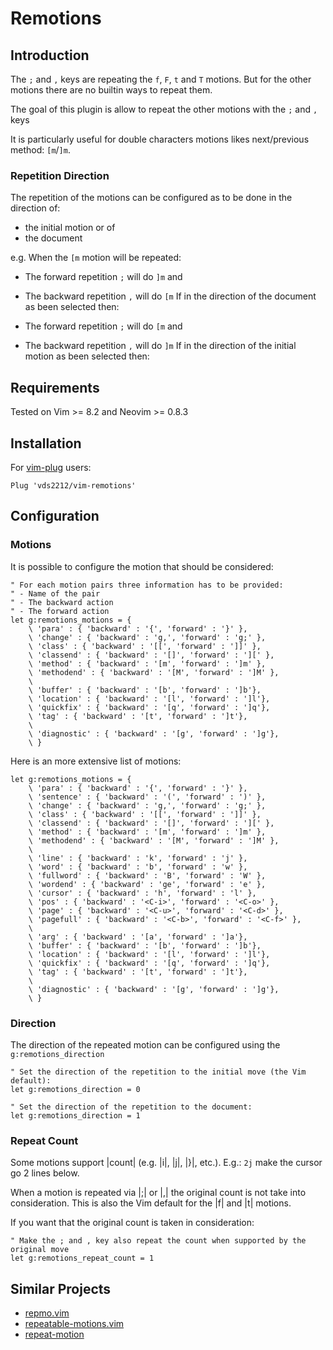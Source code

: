 # Remotions

## Introduction

The `;` and `,` keys are repeating the `f`, `F`, `t` and `T` motions.
But for the other motions there are no builtin ways to repeat them. 

The goal of this plugin is allow to repeat the other motions with the `;` and `,` keys

It is particularly useful for double characters motions likes next/previous method: `[m`/`]m`.

### Repetition Direction

The repetition of the motions can be configured as to be done in the direction of:
- the initial motion or of
- the document

e.g. When the `[m` motion will be repeated:

- The forward repetition `;` will do `]m` and
- The backward repetition `,` will do `[m`
If in the direction of the document as been selected then:

- The forward repetition `;` will do `[m` and
- The backward repetition `,` will do `]m`
If in the direction of the initial motion as been selected then:


## Requirements

Tested on Vim >= 8.2 and Neovim >= 0.8.3


## Installation

For [vim-plug](https://github.com/junegunn/vim-plug) users:
```vim
Plug 'vds2212/vim-remotions'
```

## Configuration

### Motions

It is possible to configure the motion that should be considered:

```vim
" For each motion pairs three information has to be provided:
" - Name of the pair
" - The backward action
" - The forward action
let g:remotions_motions = {
    \ 'para' : { 'backward' : '{', 'forward' : '}' },
    \ 'change' : { 'backward' : 'g,', 'forward' : 'g;' },
    \ 'class' : { 'backward' : '[[', 'forward' : ']]' },
    \ 'classend' : { 'backward' : '[]', 'forward' : '][' },
    \ 'method' : { 'backward' : '[m', 'forward' : ']m' },
    \ 'methodend' : { 'backward' : '[M', 'forward' : ']M' },
    \
    \ 'buffer' : { 'backward' : '[b', 'forward' : ']b'},
    \ 'location' : { 'backward' : '[l', 'forward' : ']l'},
    \ 'quickfix' : { 'backward' : '[q', 'forward' : ']q'},
    \ 'tag' : { 'backward' : '[t', 'forward' : ']t'},
    \
    \ 'diagnostic' : { 'backward' : '[g', 'forward' : ']g'},
    \ }
```

Here is an more extensive list of motions:
```vim
let g:remotions_motions = {
    \ 'para' : { 'backward' : '{', 'forward' : '}' },
    \ 'sentence' : { 'backward' : '(', 'forward' : ')' },
    \ 'change' : { 'backward' : 'g,', 'forward' : 'g;' },
    \ 'class' : { 'backward' : '[[', 'forward' : ']]' },
    \ 'classend' : { 'backward' : '[]', 'forward' : '][' },
    \ 'method' : { 'backward' : '[m', 'forward' : ']m' },
    \ 'methodend' : { 'backward' : '[M', 'forward' : ']M' },
    \
    \ 'line' : { 'backward' : 'k', 'forward' : 'j' },
    \ 'word' : { 'backward' : 'b', 'forward' : 'w' },
    \ 'fullword' : { 'backward' : 'B', 'forward' : 'W' },
    \ 'wordend' : { 'backward' : 'ge', 'forward' : 'e' },
    \ 'cursor' : { 'backward' : 'h', 'forward' : 'l' },
    \ 'pos' : { 'backward' : '<C-i>', 'forward' : '<C-o>' },
    \ 'page' : { 'backward' : '<C-u>', 'forward' : '<C-d>' },
    \ 'pagefull' : { 'backward' : '<C-b>', 'forward' : '<C-f>' },
    \
    \ 'arg' : { 'backward' : '[a', 'forward' : ']a'},
    \ 'buffer' : { 'backward' : '[b', 'forward' : ']b'},
    \ 'location' : { 'backward' : '[l', 'forward' : ']l'},
    \ 'quickfix' : { 'backward' : '[q', 'forward' : ']q'},
    \ 'tag' : { 'backward' : '[t', 'forward' : ']t'},
    \
    \ 'diagnostic' : { 'backward' : '[g', 'forward' : ']g'},
    \ }
```

### Direction

The direction of the repeated motion can be configured using the `g:remotions_direction`
```vim
" Set the direction of the repetition to the initial move (the Vim default):
let g:remotions_direction = 0
```

```vim
" Set the direction of the repetition to the document:
let g:remotions_direction = 1
```

### Repeat Count

Some motions support |count| (e.g. |i|, |j|, |}|, etc.). E.g.: `2j` make the cursor go 2 lines below.

When a motion is repeated via |;| or |,| the original count is not take into consideration.
This is also the Vim default for the |f| and |t| motions.

If you want that the original count is taken in consideration:
```
" Make the ; and , key also repeat the count when supported by the original move
let g:remotions_repeat_count = 1
```


## Similar Projects

- [repmo.vim](https://www.vim.org/scripts/script.php?script_id=2174)
- [repeatable-motions.vim](https://www.vim.org/scripts/script.php?script_id=4914)
- [repeat-motion](https://www.vim.org/scripts/script.php?script_id=3665)

